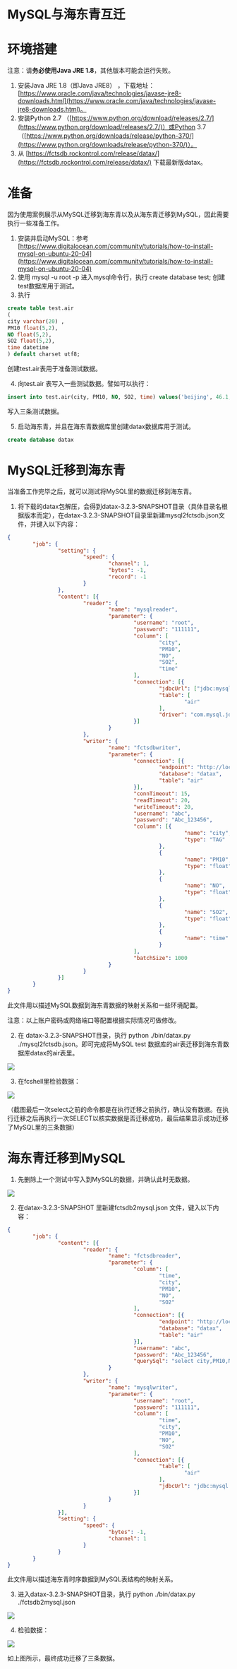 # MySQL与海东青互迁

# 环境搭建

注意：请**务必使用Java JRE 1.8**，其他版本可能会运行失败。

1. 安装Java JRE 1.8（即Java JRE8） ，下载地址：[https://www.oracle.com/java/technologies/javase-jre8-downloads.html](https://www.oracle.com/java/technologies/javase-jre8-downloads.html)。
1. 安装Python 2.7 （[https://www.python.org/download/releases/2.7/](https://www.python.org/download/releases/2.7/)）或Python 3.7（[https://www.python.org/downloads/release/python-370/](https://www.python.org/downloads/release/python-370/)）。
1. 从 [https://fctsdb.rockontrol.com/release/datax/](https://fctsdb.rockontrol.com/release/datax/) 下载最新版datax。

# 准备

因为使用案例展示从MySQL迁移到海东青以及从海东青迁移到MySQL，因此需要执行一些准备工作。

1. 安装并启动MySQL：参考 [https://www.digitalocean.com/community/tutorials/how-to-install-mysql-on-ubuntu-20-04](https://www.digitalocean.com/community/tutorials/how-to-install-mysql-on-ubuntu-20-04)
2. 使用 mysql -u root -p 进入mysql命令行，执行 create database test; 创建test数据库用于测试。
3. 执行

```sql
create table test.air
(
city varchar(20) ,
PM10 float(5,2),
NO float(5,2),
SO2 float(5,2),
time datetime
) default charset utf8;
```

创建test.air表用于准备测试数据。

4. 向test.air 表写入一些测试数据。譬如可以执行：

```sql
insert into test.air(city, PM10, NO, SO2, time) values('beijing', 46.1, 11, 5.1, '2021-08-24'),('chengdu', 32, 12, 6, '2021-08-24 12:30:00'),('shanghai', 43.1, 15, 6, '2021-08-24 12:30');
```

写入三条测试数据。

5. 启动海东青，并且在海东青数据库里创建datax数据库用于测试。

```sql
create database datax
```


# MySQL迁移到海东青

当准备工作完毕之后，就可以测试将MySQL里的数据迁移到海东青。

1. 将下载的datax包解压，会得到datax-3.2.3-SNAPSHOT目录（具体目录名根据版本而定），在datax-3.2.3-SNAPSHOT目录里新建mysql2fctsdb.json文件，并键入以下内容：

```json
{
        "job": {
                "setting": {
                        "speed": {
                                "channel": 1,
                                "bytes": -1,
                                "record": -1
                        }
                },
                "content": [{
                        "reader": {
                                "name": "mysqlreader",
                                "parameter": {
                                        "username": "root",
                                        "password": "111111",
                                        "column": [
                                                "city",
                                                "PM10",
                                                "NO",
                                                "SO2",
                                                "time"
                                        ],
                                        "connection": [{
                                                "jdbcUrl": ["jdbc:mysql://127.0.0.1:3306/test?useSSL=false"],
                                                "table": [
                                                        "air"
                                                ],
                                                "driver": "com.mysql.jdbc.Driver"
                                        }]
                                }
                        },
                        "writer": {
                                "name": "fctsdbwriter",
                                "parameter": {
                                        "connection": [{
                                                "endpoint": "http://localhost:8086",
                                                "database": "datax",
                                                "table": "air"
                                        }],
                                        "connTimeout": 15,
                                        "readTimeout": 20,
                                        "writeTimeout": 20,
                                        "username": "abc",
                                        "password": "Abc_123456",
                                        "column": [{
                                                        "name": "city",
                                                        "type": "TAG"
                                                },
                                                {
                                                        "name": "PM10",
                                                        "type": "float"
                                                },
                                                {
                                                        "name": "NO",
                                                        "type": "float"
                                                },
                                                {
                                                        "name": "SO2",
                                                        "type": "float"
                                                },
                                                {
                                                        "name": "time"
                                                }
                                        ],
                                        "batchSize": 1000
                                }
                        }
                }]
        }
}
```



此文件用以描述MySQL数据到海东青数据的映射关系和一些环境配置。

注意：以上账户密码或网络端口等配置根据实际情况可做修改。

2. 在 datax-3.2.3-SNAPSHOT目录，执行 python ./bin/datax.py ./mysql2fctsdb.json。即可完成将MySQL test 数据库的air表迁移到海东青数据库datax的air表里。

![](assets/Dhw8bo3W1o3hnWxfF1XcdG0cn0e.png)

3. 在fcshell里检验数据：

![](assets/JKQyblRy4oOB5qxq6axc6FKbnHg.png)


（截图最后一次select之前的命令都是在执行迁移之前执行，确认没有数据。在执行迁移之后再执行一次SELECT以核实数据是否迁移成功，最后结果显示成功迁移了MySQL里的三条数据）



# 海东青迁移到MySQL

1. 先删除上一个测试中写入到MySQL的数据，并确认此时无数据。

![](assets/RQZnbI2vZoAyK9x7v65cYNEinZf.png)

2. 在datax-3.2.3-SNAPSHOT 里新建fctsdb2mysql.json 文件，键入以下内容：

```json
{
        "job": {
                "content": [{
                        "reader": {
                                "name": "fctsdbreader",
                                "parameter": {
                                        "column": [
                                                "time",
                                                "city",
                                                "PM10",
                                                "NO",
                                                "SO2"
                                        ],
                                        "connection": [{
                                                "endpoint": "http://localhost:8086",
                                                "database": "datax",
                                                "table": "air"
                                        }],
                                        "username": "abc",
                                        "password": "Abc_123456",
                                        "querySql": "select city,PM10,NO,SO2 from air"
                                }
                        },
                        "writer": {
                                "name": "mysqlwriter",
                                "parameter": {
                                        "username": "root",
                                        "password": "111111",
                                        "column": [
                                                "time",
                                                "city",
                                                "PM10",
                                                "NO",
                                                "SO2"
                                        ],
                                        "connection": [{
                                                "table": [
                                                        "air"
                                                ],
                                                "jdbcUrl": "jdbc:mysql://127.0.0.1:3306/test?useSSL=false"
                                        }]
                                }
                        }
                }],
                "setting": {
                        "speed": {
                                "bytes": -1,
                                "channel": 1
                        }
                }
        }
}
```



此文件用以描述海东青时序数据到MySQL表结构的映射关系。

3. 进入datax-3.2.3-SNAPSHOT目录，执行 python ./bin/datax.py ./fctsdb2mysql.json

![](assets/MluKb2l9xo1scax6Sj5cYdaOnec.png)

4. 检验数据：

![](assets/ONZabnh16odlsDxiopaczF2onqh.png)

如上图所示，最终成功迁移了三条数据。